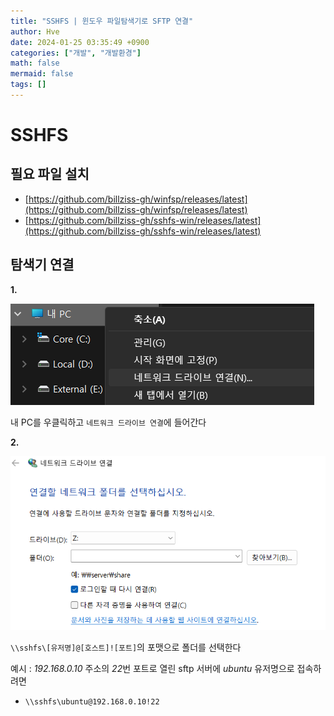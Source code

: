 ```yaml
---
title: "SSHFS | 윈도우 파일탐색기로 SFTP 연결"
author: Hve
date: 2024-01-25 03:35:49 +0900
categories: ["개발", "개발환경"]
math: false
mermaid: false
tags: []
---
```


# SSHFS

## 필요 파일 설치

- [https://github.com/billziss-gh/winfsp/releases/latest](https://github.com/billziss-gh/winfsp/releases/latest)
- [https://github.com/billziss-gh/sshfs-win/releases/latest](https://github.com/billziss-gh/sshfs-win/releases/latest)

## 탐색기 연결

**1.**

![winsshfs](/assets/img/winsshfs/winsshfs0.png)

내 PC를 우클릭하고 `네트워크 드라이브 연결`에 들어간다

**2.**

![winsshfs](/assets/img/winsshfs/winsshfs1.png)

`\\sshfs\[유저명]@[호스트]![포트]`의 포맷으로 폴더를 선택한다

예시 : *192.168.0.10* 주소의 *22*번 포트로 열린 sftp 서버에 *ubuntu* 유저명으로 접속하려면
- `\\sshfs\ubuntu@192.168.0.10!22`